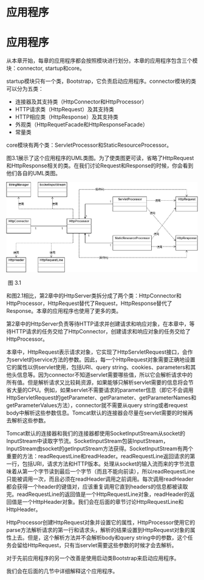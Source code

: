 # 应用程序

# 应用程序

从本章开始，每章的应用程序都会按照模块进行划分。本章的应用程序包含三个模块：connector, startup和core。

startup模块只有一个类，Bootstrap，它负责启动应用程序。connector模块的类可以分为五类：

- 连接器及其支持类（HttpConnector和HttpProcessor）
- HTTP请求类（HttpRequest）及其支持类
- HTTP相应类（HttpResponse）及其支持类
- 外观类（HttpRequetFacade和HttpResponseFacade）
- 常量类

core模块有两个类：ServletProcessor和StaticResourceProcessor。

图3.1展示了这个应用程序的UML类图。为了使类图更可读，省略了HttpRequest和HttpResponse相关的类。在我们讨论Request和Response的时候，你会看到他们各自的UML类图。

![3.1](../../images/3.1.png)

​																				图  3.1

和图2.1相比，第2章中的HttpServer类拆分成了两个类：HttpConnector和HttpProcessor，HttpRequest替代了Request，HttpResponse替代了Response。本章的应用程序也使用了更多的类。

第2章中的HttpServer负责等待HTTP请求并创建请求和响应对象，在本章中，等待HTTP请求的任务交给了HttpConnector，创建请求和响应对象的任务交给了HttpProcessor。

本章中，HttpRequest表示请求对象，它实现了HttpServletRequest接口，会作为servlet的service方法的参数。因此，每一个HttpRequest对象需要正确地设置它的属性以供servlet使用，包括URI、query string、cookies、parameters和其他头信息等。因为connector不知道servlet需要哪些值，所以它会解析请求中的所有值。但是解析请求又比较耗资源，如果能够只解析servlet需要的信息将会节省大量的CPU。例如，如果servlet不需要请求的parameter信息（即它不会调用HttpServletRequest的getParameter、getParameter、getParameterNames和getParameterValues方法），connector就不需要从query string或者request body中解析这些参数信息。Tomcat默认的连接器会尽量在servlet需要的时候再去解析这些参数。

Tomcat默认的连接器和我们的连接器都使用SocketInputStream从socket的InputStream中读取字节流。SocketInputStream包装InputStream，InputStream由socket的getInputStream方法获得。SocketInputStream有两个重要的方法：readRequestLine和readHeader。readRequestLine返回请求的第一行，包括URI，请求方法和HTTP版本。处理从socket的输入流而来的字节流意味着从第一个字节读到最后一个字节（而且不能向前读），所以readRequestLine只能被调用一次，而且必须在readHeader调用之前调用。每次调用readHeader都会获得一个header的键值对，应该重复调用它直到headers的信息都被读取完。readRequestLine的返回值是一个HttpRequestLine对象，readHeader的返回值是一个HttpHeader对象。我们会在后面的章节讨论HttpRequestLine和HttpHeader。

HttpProcessor创建HttpRequest对象并设置它的属性，HttpProcessor使用它的parse方法解析请求的第一行和请求头，解析的结果设置到HttpRequest对象的属性上去。但是，这个解析方法并不会解析body和query string中的参数，这个任务会留给HttpRequest，只有当servlet需要这些参数的时候才会去解析。

对于先前应用程序的另一个改善是使用启动类Bootstrap来启动应用程序。

我们会在后面的几节中详细解释这个应用程序。